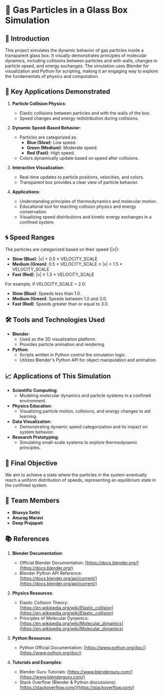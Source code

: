 # 🌌 **Gas Particles in a Glass Box Simulation**

## 🧪 **Introduction**
This project simulates the dynamic behavior of gas particles inside a transparent glass box. It visually demonstrates principles of molecular dynamics, including collisions between particles and with walls, changes in particle speed, and energy exchanges. The simulation uses Blender for visualization and Python for scripting, making it an engaging way to explore the fundamentals of physics and computation.

## 🎯 **Key Applications Demonstrated**
1. **Particle Collision Physics**:
   - Elastic collisions between particles and with the walls of the box.
   - Speed changes and energy redistribution during collisions.

2. **Dynamic Speed-Based Behavior**:
   - Particles are categorized as:
     - **Blue (Slow)**: Low speed.
     - **Green (Medium)**: Moderate speed.
     - **Red (Fast)**: High speed.
   - Colors dynamically update based on speed after collisions.

3. **Interactive Visualization**:
   - Real-time updates to particle positions, velocities, and colors.
   - Transparent box provides a clear view of particle behavior.

4. **Applications**:
   - Understanding principles of thermodynamics and molecular motion.
   - Educational tool for teaching collision physics and energy conservation.
   - Visualizing speed distributions and kinetic energy exchanges in a confined system.

## 🌀 **Speed Ranges**

The particles are categorized based on their speed (|v|):

- **Slow (Blue)**: |v| < 0.5 × VELOCITY_SCALE
- **Medium (Green)**: 0.5 × VELOCITY_SCALE ≤ |v| < 1.5 × VELOCITY_SCALE
- **Fast (Red)**: |v| ≥ 1.5 × VELOCITY_SCALE

For example, if VELOCITY_SCALE = 2.0:
- **Slow (Blue)**: Speeds less than 1.0.
- **Medium (Green)**: Speeds between 1.0 and 3.0.
- **Fast (Red)**: Speeds greater than or equal to 3.0.

## 🛠️ **Tools and Technologies Used**
- **Blender**:
  - Used as the 3D visualization platform.
  - Provides particle animation and rendering.
- **Python**:
  - Scripts written in Python control the simulation logic.
  - Utilizes Blender's Python API for object manipulation and animation.

## 📈 **Applications of This Simulation**
- **Scientific Computing**:
  - Modeling molecular dynamics and particle systems in a confined environment.
- **Physics Education**:
  - Visualizing particle motion, collisions, and energy changes to aid learning.
- **Data Visualization**:
  - Demonstrating dynamic speed categorization and its impact on system behavior.
- **Research Prototyping**:
  - Simulating small-scale systems to explore thermodynamic principles.

## 🎯 **Final Objective**
We aim to achieve a state where the particles in the system eventually reach a uniform distribution of speeds, representing an equilibrium state in the confined system.

## 👥 **Team Members**
- **Bhavya Sethi**
- **Anurag Maravi**
- **Deep Prajapati**

## 📚 **References**
1. **Blender Documentation**:
   - Official Blender Documentation: [https://docs.blender.org/](https://docs.blender.org/)
   - Blender Python API Reference: [https://docs.blender.org/api/current/](https://docs.blender.org/api/current/)

2. **Physics Resources**:
   - Elastic Collision Theory: [https://en.wikipedia.org/wiki/Elastic_collision](https://en.wikipedia.org/wiki/Elastic_collision)
   - Principles of Molecular Dynamics: [https://en.wikipedia.org/wiki/Molecular_dynamics](https://en.wikipedia.org/wiki/Molecular_dynamics)

3. **Python Resources**:
   - Python Official Documentation: [https://www.python.org/doc/](https://www.python.org/doc/)

4. **Tutorials and Examples**:
   - Blender Guru Tutorials: [https://www.blenderguru.com/](https://www.blenderguru.com/)
   - Stack Overflow (Blender & Python discussions): [https://stackoverflow.com/](https://stackoverflow.com/)
